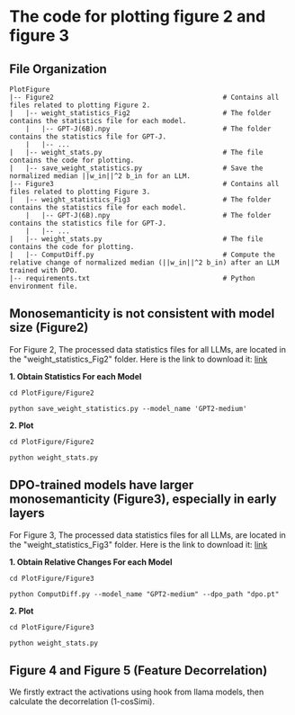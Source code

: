 # The code for plotting figure 2 and figure 3

## File Organization
```
PlotFigure
|-- Figure2                                          # Contains all files related to plotting Figure 2.
|   |-- weight_statistics_Fig2                       # The folder contains the statistics file for each model.            
    |   |-- GPT-J(6B).npy                            # The folder contains the statistics file for GPT-J.
    |   |-- ...
|   |-- weight_stats.py                              # The file contains the code for plotting.
|   |-- save_weight_statistics.py                    # Save the normalized median ||w_in||^2 b_in for an LLM.
|-- Figure3                                          # Contains all files related to plotting Figure 3.
|   |-- weight_statistics_Fig3                       # The folder contains the statistics file for each model.            
    |   |-- GPT-J(6B).npy                            # The folder contains the statistics file for GPT-J.
    |   |-- ...
|   |-- weight_stats.py                              # The file contains the code for plotting.
|   |-- ComputDiff.py                                # Compute the relative change of normalized median (||w_in||^2 b_in) after an LLM trained with DPO.
|-- requirements.txt                                 # Python environment file.

```
## Monosemanticity is not consistent with model size (Figure2)

For Figure 2, The processed data statistics files for all LLMs, are located in the "weight_statistics_Fig2" folder. Here is the link to download it: [link](https://drive.google.com/file/d/1bC9IKy90gwYbIUWrvjUruqkt9-hJ5YFG/view?usp=drive_link)

**1. Obtain Statistics For each Model**

    cd PlotFigure/Figure2
    
    python save_weight_statistics.py --model_name 'GPT2-medium'
    

**2. Plot**

    cd PlotFigure/Figure2
    
    python weight_stats.py

## DPO-trained models have larger monosemanticity (Figure3), especially in early layers

For Figure 3, The processed data statistics files for all LLMs, are located in the "weight_statistics_Fig3" folder. Here is the link to download it: [link](https://drive.google.com/file/d/1MwxHvNvbCujgHRcnNIS-9cBJdGkNUWKw/view?usp=drive_link)

**1. Obtain Relative Changes For each Model**

    cd PlotFigure/Figure3
    
    python ComputDiff.py --model_name "GPT2-medium" --dpo_path "dpo.pt"


**2. Plot**

    cd PlotFigure/Figure3

    python weight_stats.py


## Figure 4 and Figure 5 (Feature Decorrelation)

We firstly extract the activations using hook from llama models, then calculate the decorrelation (1-cosSimi).
